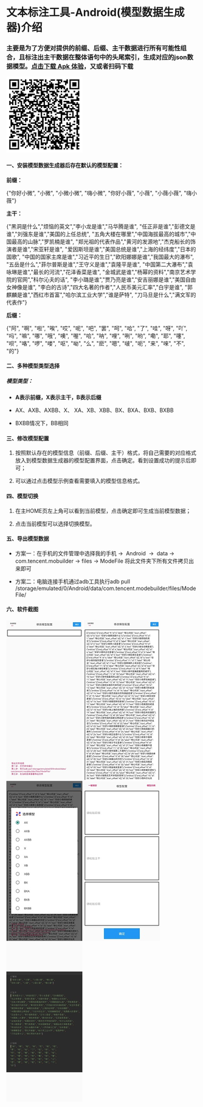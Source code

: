 # 文本标注工具-Android(模型数据生成器)介绍

### 主要是为了方便对提供的前缀、后缀、主干数据进行所有可能性组合，且标注出主干数据在整体语句中的头尾索引，生成对应的json数据模型。[点击下载 Apk 体验](https://raw.githubusercontent.com/yyds-zy/ModeBuilder/master/app/debug/ModeBuilder.apk)，又或者扫码下载

![](picture/demo_code.png)

#### 一、安装模型数据生成器后存在默认的模型配置：

**前缀：**

{"你好小微", "小微", "小微小微", "嗨小微",
"你好小薇", "小薇", "小薇小薇", "嗨小薇"}

**主干：**

{"黑洞是什么","烦恼的英文","李小龙是谁","马华腾是谁",
"任正非是谁","彭德文是谁","刘强东是谁","美国的上任总统",
"五角大楼在哪里","中国海拔最高的城市","中国最高的山脉","罗凯楠是谁",
"郑光祖的代表作品","黄河的发源地","杰克船长的饰演者是谁","宋亚轩是谁",
"爱因斯坦是谁","美国总统是谁","上海的经纬度","日本的国歌",
"中国的国家主席是谁","习近平的生日","欧阳娜娜是谁","我国最大的瀑布",
"五岳是什么","菲尔普斯是谁","王守义是谁","袁隆平是谁",
"中国第二大瀑布","袁咏琳是谁","最长的河流","花泽香菜是谁",
"金城武是谁","杨幂的资料","南京艺术学院的官网","科尔沁夫的话",
"李小璐是谁","贾乃亮是谁","安吉丽娜是谁","美国自由女神像是谁",
"李白的古诗","四大名著的作者","人民币美元汇率","白宇是谁",
"郭麒麟是谁","西红市首富","哈尔滨工业大学","谁是萨特",
"刀马旦是什么","满文军的代表作"}

**后缀：**

{"阿", "啊", "啦", "唉", "哎", "呢", "吧",
"罢", "呵", "哈", "了", "哇", "呀", "吖",
"吗", "嘛", "哪", "哦", "噢", "喔", "哈",
"呐", "哩", "咧", "哟", "嘞", "耶", "噻",
"呗", "咯", "啰", "喽", "呕", "呦", "么",
"麽", "嗯", "啵", "呃", "来", "唻", "不",
"的"}

#### 二、多种模型类型选择

##### 模型类型：

- **A表示前缀，X表示主干，B表示后缀**

- AX、AXB、AXBB、X、 XA、XB、XBB、BX、BXA、BXB、BXBB

- BXBB情况下，BB相同

#### 三、修改模型配置

1. 按照默认存在的模型信息（前缀、后缀、主干）格式，将自己需要的对应格式放入到模型数据生成器的模型配置界面，点击确定。看到设置成功的提示后即可；

2. 可以通过点击模型示例查看需要填入的模型信息格式。

#### 四、模型切换

1. 在主HOME页左上角可以看到当前模型，点击确定即可生成当前模型数据；

2. 点击当前模型可以选择切换模型。

#### 五、导出模型数据

- 方案一：在手机的文件管理中选择我的手机 →  Android  →  data → com.tencent.mobuilder → files → ModeFile 将此文件夹下所有文件拷贝出来即可

- 方案二：电脑连接手机通过adb工具执行adb pull /storage/emulated/0/Android/data/com.tencent.modebuilder/files/ModeFile/

#### 六、软件截图
![](picture/activity/1.jpg) ![](picture/activity/2.jpg) ![](picture/activity/3.jpg)
![](picture/activity/4.jpg) ![](picture/activity/5.jpg)
